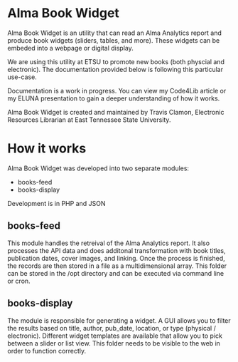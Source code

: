 # Alma Book Widget

Alma Book Widget is an utility that can read an Alma Analytics report and produce book widgets (sliders, tables, and more). These widgets can be embeded into a webpage or digital display. 

We are using this utility at ETSU to promote new books (both physcial and electronic). The documentation provided below is  following this particular use-case. 

Documentation is a work in progress. You can view my Code4Lib article or my ELUNA presentation to gain a deeper understanding of how it works. 

Alma Book Widget is created and maintained by Travis Clamon, Electronic Resources Librarian at East Tennessee State University. 


# How it works

Alma Book Widget was developed into two separate modules:

 - books-feed
 - books-display

Development is in PHP and JSON

## books-feed

This module handles the retreival of the Alma Analytics report. It also processes the API data and does additonal transformation with book titles, publication dates, cover images, and linking. Once the process is finished, the records are then stored in a file as a multidimensional array. This folder can be stored in the /opt directory and can be executed via command line or cron. 

## books-display

The module is responsible for generating a widget. A GUI allows you to filter the results based on title, author, pub_date, location, or type (physical / electronic). Different widget templates are available that allow you to pick between a slider or list view. This folder needs to be visible to the web in order to function correctly. 
